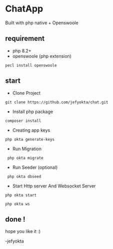 # ChatApp

Built with php native + Openswoole


## requirement

- php 8.2+
- openswoole (php extension)

```
pecl install openswoole
```

## start

- Clone Project

```
git clone https://github.com/jefyokta/chat.git
```

- Install php package

```
composer install
```

- Creating app keys

```
php okta generate-keys
```


- Run Migration

```
 php okta migrate
```
- Run Seeder (optional)

```
 php okta dbseed
```

- Start Http server And Websocket Server

```
php okta start
```

```
php okta ws
```

## done !

hope you like it :)

-jefyokta

